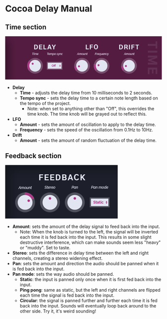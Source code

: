 # Cocoa Delay Manual

## Time section

![Time section screenshot](images\time.png)

- **Delay**
	- **Time** - adjusts the delay time from 10 milliseconds to 2 seconds.
	- **Tempo sync** - sets the delay time to a certain note length based on the tempo of the project.
		- Note: when set to anything other than "Off", this overrides the time knob. The time knob will be grayed out to reflect this.
- **LFO**
	- **Amount** - sets the amount of oscillation to apply to the delay time.
	- **Frequency** - sets the speed of the oscillation from 0.1Hz to 10Hz.
- **Drift**
	- **Amount** - sets the amount of random fluctuation of the delay time.

## Feedback section

![Feedback section screenshot](images\feedback.png)

- **Amount**: sets the amount of the delay signal to feed back into the input.
	- Note: When the knob is turned to the left, the signal will be inverted each time it is fed back into the input. This results in some slight destructive interference, which can make sounds seem less "heavy" or "muddy". Set to taste.
- **Stereo**: sets the difference in delay time between the left and right channels, creating a stereo widening effect.
- **Pan**: sets the amount and direction the audio should be panned when it is fed back into the input.
- **Pan mode**: sets the way audio should be panned.
	- **Static**: the input is panned only once when it is first fed back into the input.
	- **Ping pong**: same as static, but the left and right channels are flipped each time the signal is fed back into the input.
	- **Circular**: the signal is panned further and further each time it is fed back into the input. Sounds will eventually loop back around to the other side. Try it, it's weird sounding!